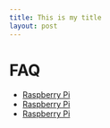 ```yaml
---
title: This is my title
layout: post
---
```


# FAQ

 - [Raspberry Pi](raspberrypi.md)
 - [Raspberry Pi](raspberrypi.md)
 - [Raspberry Pi](raspberrypi.md)
